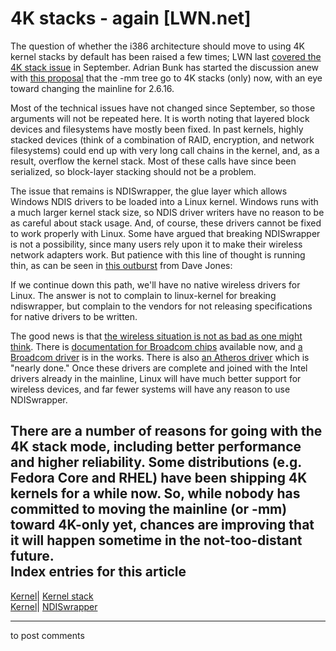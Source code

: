 # 4K stacks - again [LWN.net]

The question of whether the i386 architecture should move to using 4K kernel stacks by default has been raised a few times; LWN last [covered the 4K stack issue](http://lwn.net/Articles/150580/) in September. Adrian Bunk has started the discussion anew with [this proposal](http://lwn.net/Articles/159934/) that the -mm tree go to 4K stacks (only) now, with an eye toward changing the mainline for 2.6.16. 

Most of the technical issues have not changed since September, so those arguments will not be repeated here. It is worth noting that layered block devices and filesystems have mostly been fixed. In past kernels, highly stacked devices (think of a combination of RAID, encryption, and network filesystems) could end up with very long call chains in the kernel, and, as a result, overflow the kernel stack. Most of these calls have since been serialized, so block-layer stacking should not be a problem. 

The issue that remains is NDISwrapper, the glue layer which allows Windows NDIS drivers to be loaded into a Linux kernel. Windows runs with a much larger kernel stack size, so NDIS driver writers have no reason to be as careful about stack usage. And, of course, these drivers cannot be fixed to work properly with Linux. Some have argued that breaking NDISwrapper is not a possibility, since many users rely upon it to make their wireless network adapters work. But patience with this line of thought is running thin, as can be seen in [this outburst](/Articles/160146/) from Dave Jones: 

If we continue down this path, we'll have no native wireless drivers for Linux. The answer is not to complain to linux-kernel for breaking ndiswrapper, but complain to the vendors for not releasing specifications for native drivers to be written. 

The good news is that [the wireless situation is not as bad as one might think](/Articles/160147/). There is [documentation for Broadcom chips](http://bcm-specs.sipsolutions.net/) available now, and [a Broadcom driver](http://bcm43xx.berlios.de/) is in the works. There is also [an Atheros driver](http://www.selenic.com/pipermail/kernel-mentors/2005-August/000347.html) which is "nearly done." Once these drivers are complete and joined with the Intel drivers already in the mainline, Linux will have much better support for wireless devices, and far fewer systems will have any reason to use NDISwrapper. 

There are a number of reasons for going with the 4K stack mode, including better performance and higher reliability. Some distributions (e.g. Fedora Core and RHEL) have been shipping 4K kernels for a while now. So, while nobody has committed to moving the mainline (or -mm) toward 4K-only yet, chances are improving that it will happen sometime in the not-too-distant future.  
Index entries for this article  
---  
[Kernel](/Kernel/Index)| [Kernel stack](/Kernel/Index#Kernel_stack)  
[Kernel](/Kernel/Index)| [NDISwrapper](/Kernel/Index#NDISwrapper)  
  


* * *

to post comments 
